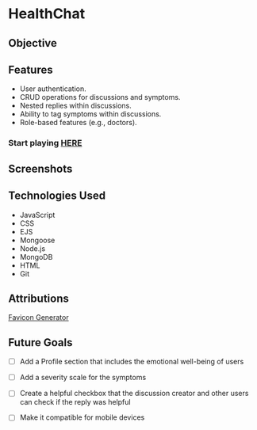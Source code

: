 # HealthChat

## Objective


## Features
- User authentication.
- CRUD operations for discussions and symptoms.
- Nested replies within discussions.
- Ability to tag symptoms within discussions.
- Role-based features (e.g., doctors).


### Start playing [HERE]()

## Screenshots


## Technologies Used
- JavaScript
- CSS
- EJS
- Mongoose
- Node.js
- MongoDB
- HTML
- Git

## Attributions
[Favicon Generator](https://favicon.io/favicon-generator/)
## Future Goals
- [ ] Add a Profile section that includes the emotional well-being of users
- [ ] Add a severity scale for the symptoms
- [ ] Create a helpful checkbox that the discussion creator and other users can check if the reply was helpful
- [ ] Make it compatible for mobile devices





